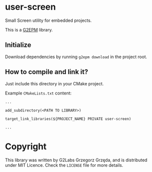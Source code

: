 # user-screen

Small Screen utility for embedded projects.

This is a [G2EPM](https://github.com/grzegorz-grzeda/g2epm) library.

## Initialize
Download dependencies by running `g2epm download` in the project root.

## How to compile and link it?

Just include this directory in your CMake project.

Example `CMakeLists.txt` content:
```
...

add_subdirectory(<PATH TO LIBRARY>)

target_link_libraries(${PROJECT_NAME} PRIVATE user-screen)

...
```

# Copyright
This library was written by G2Labs Grzegorz Grzęda, and is distributed under MIT Licence. Check the `LICENSE` file for
more details.
